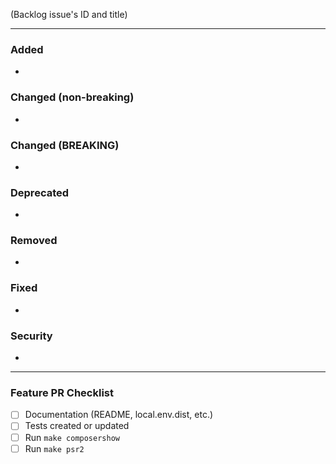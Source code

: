 (Backlog issue's ID and title)

---

### Added
- 

### Changed (non-breaking)
-

### Changed (BREAKING)
-

### Deprecated
-

### Removed
-

### Fixed
- 

### Security
-

---

### Feature PR Checklist
- [ ] Documentation (README, local.env.dist, etc.)
- [ ] Tests created or updated
- [ ] Run `make composershow`
- [ ] Run `make psr2`
